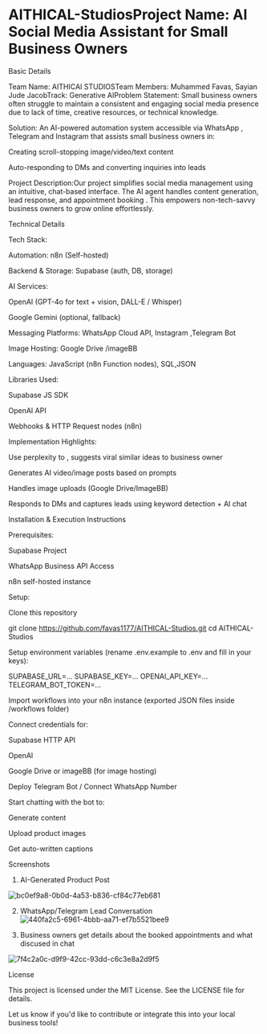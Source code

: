 # AITHICAL-StudiosProject Name: AI Social Media Assistant for Small Business Owners

Basic Details

Team Name: AITHICAI STUDIOSTeam Members: Muhammed Favas, Sayian Jude JacobTrack: Generative AIProblem Statement:
Small business owners often struggle to maintain a consistent and engaging social media presence due to lack of time, creative resources, or technical knowledge.

Solution: An AI-powered automation system accessible via WhatsApp , Telegram and Instagram that assists small business owners in:

Creating scroll-stopping image/video/text content

Auto-responding to DMs and converting inquiries into leads



Project Description:Our project simplifies social media management using an intuitive, chat-based interface. The AI agent handles content generation, lead response, and appointment booking . This empowers non-tech-savvy business owners to grow online effortlessly.

Technical Details

Tech Stack:

Automation: n8n (Self-hosted)

Backend & Storage: Supabase (auth, DB, storage)

AI Services:

OpenAI (GPT-4o for text + vision, DALL-E / Whisper)

Google Gemini (optional, fallback)

Messaging Platforms: WhatsApp Cloud API, Instagram ,Telegram Bot

Image Hosting: Google Drive /imageBB

Languages: JavaScript (n8n Function nodes), SQL,JSON

Libraries Used:

Supabase JS SDK

OpenAI API

Webhooks & HTTP Request nodes (n8n)

Implementation Highlights:

Use perplexity to , suggests viral similar ideas to business owner

Generates AI video/image posts based on prompts

Handles image uploads (Google Drive/ImageBB)

Responds to DMs and captures leads using keyword detection + AI chat



Installation & Execution Instructions

Prerequisites:

Supabase Project

WhatsApp Business API Access

n8n self-hosted instance

Setup:

Clone this repository

git clone https://github.com/favas1177/AITHICAL-Studios.git
cd AITHICAL-Studios

Setup environment variables (rename .env.example to .env and fill in your keys):

SUPABASE_URL=...
SUPABASE_KEY=...
OPENAI_API_KEY=...
TELEGRAM_BOT_TOKEN=...

Import workflows into your n8n instance (exported JSON files inside /workflows folder)

Connect credentials for:

Supabase HTTP API

OpenAI

Google Drive or imageBB (for image hosting)

Deploy Telegram Bot / Connect WhatsApp Number

Start chatting with the bot to:

Generate content

Upload product images

Get auto-written captions

Screenshots


1. AI-Generated Product Post

![bc0ef9a8-0b0d-4a53-b836-cf84c77eb681](https://github.com/user-attachments/assets/706e6eda-6f28-4ebc-bb0c-fa875e253bc2)


2. WhatsApp/Telegram Lead Conversation
![440fa2c5-6961-4bbb-aa71-ef7b5521bee9](https://github.com/user-attachments/assets/a03f1cf4-2561-48f8-bf5a-96441e544560)

3. Business owners get details about the booked appointments and what discused in chat

![7f4c2a0c-d9f9-42cc-93dd-c6c3e8a2d9f5](https://github.com/user-attachments/assets/5484bfb2-e118-4a5a-82c8-8492015da174)


License

This project is licensed under the MIT License. See the LICENSE file for details.

Let us know if you'd like to contribute or integrate this into your local business tools!

